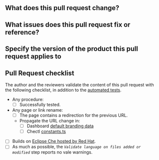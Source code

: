 
<!-- 
Please use one of the following prefixes for the title:
docs: Documentation not including procedures. Engineering review is mandatory.
procedures: Documentation including procedures. Testing procedures is mandatory. Engineering and QE review is mandatory (Engineering can review on behalf of QE). 
chore: Routine, release, tooling, version upgrades.
fix: Fix build, language, links, or metadata.
-->

<!-- Read our [Contribution guide](https://github.com/eclipse/che-docs/blob/master/CONTRIBUTING.adoc) before submitting a PR. -->

## What does this pull request change?

## What issues does this pull request fix or reference?

## Specify the version of the product this pull request applies to

## Pull Request checklist

The author and the reviewers validate the content of this pull request with the following checklist, in addition to the [automated tests](code_review_checklist.adoc).

- Any procedure:
  - [ ] Successfully tested.
- Any page or link rename:
  - [ ] The page contains a redirection for the previous URL.
  - Propagate the URL change in:
    - [ ] Dashboard [default branding data](https://github.com/eclipse-che/che-dashboard/blob/main/packages/dashboard-frontend/src/services/bootstrap/branding.constant.ts)
    - [ ] Chectl [constants.ts](https://github.com/che-incubator/chectl/blob/master/src/constants.ts)
- [ ] Builds on [Eclipse Che hosted by Red Hat](https://workspaces.openshift.com).
- [ ] As much as possible, the *`Validate language on files added or modified`* step reports no vale warnings.

